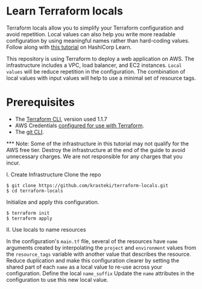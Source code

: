 # Learn Terraform locals

Terraform locals allow you to simplify your Terraform configuration and avoid
repetition. Local values can also help you write more readable configuration by
using meaningful names rather than hard-coding values. Follow along with [this
tutorial](https://learn.hashicorp.com/tutorials/terraform/locals?in=terraform/configuration-language) on HashiCorp Learn.


This repository is using Terraform to deploy a web application on AWS. The infrastructure includes a VPC, load balancer, and EC2 instances. `Local values` will be reduce repetition in the configuration. The combination of local values with input values will help to use a minimal set of resource tags.

# Prerequisites

- The [Terraform CLI](https://learn.hashicorp.com/tutorials/terraform/install-cli), version used 1.1.7
- AWS Credentials [configured for use with Terraform](https://registry.terraform.io/providers/hashicorp/aws/latest/docs#authentication).
- The [git CLI](https://git-scm.com/downloads).

*** Note: Some of the infrastructure in this tutorial may not qualify for the AWS free tier. Destroy the infrastructure at the end of the guide to avoid unnecessary charges. We are not responsible for any charges that you incur.


I. Create Infrastructure
Clone the repo
```
$ git clone https://github.com/krasteki/terraform-locals.git
$ cd terraform-locals
```

Initialize and apply this configuration.
```
$ terraform init
$ terraform apply
```

II. Use locals to name resources

In the configuration's `main.tf` file, several of the resources have `name` arguments created by interpolating the `project` and `environment` values from the `resource_tags` variable with another value that describes the resource. Reduce duplication and make this configuration clearer by setting the shared part of each `name` as a local value to re-use across your configuration. Define the local `name_suffix`
Update the `name` attributes in the configuration to use this new local value.